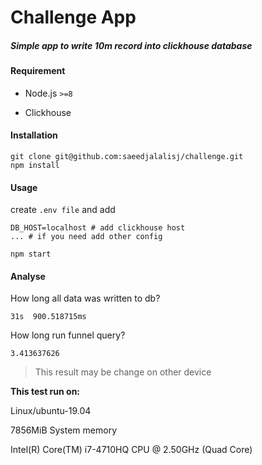 # Challenge App
##### Simple app to write 10m record into clickhouse database

#### Requirement

+ Node.js `>=8`

+ Clickhouse
#### Installation

```
git clone git@github.com:saeedjalalisj/challenge.git
npm install
```
#### Usage
create `.env file` and add
```
DB_HOST=localhost # add clickhouse host
... # if you need add other config
```
```$xslt
npm start
```

#### Analyse
How long all data was written to db?
```$xslt
31s  900.518715ms
```

How long run funnel query?
```$xslt
3.413637626
```
> This result may be change on other device

**This test run on:**

Linux/ubuntu-19.04

7856MiB System memory

Intel(R) Core(TM) i7-4710HQ CPU @ 2.50GHz (Quad Core)
